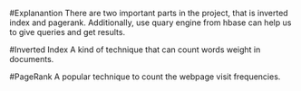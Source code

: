#Explanantion
There are two important parts in the project, that is inverted index and pagerank. Additionally, use quary engine from hbase can help us to give queries and get results.

#Inverted Index
A kind of technique that can count words weight in documents.

#PageRank
A popular technique to count the webpage visit frequencies.
